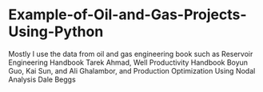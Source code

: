 # Example-of-Oil-and-Gas-Projects-Using-Python
Mostly I use the data from oil and gas engineering book such as Reservoir Engineering Handbook Tarek Ahmad, Well Productivity Handbook Boyun Guo, Kai Sun, and Ali Ghalambor, and Production Optimization Using Nodal Analysis Dale Beggs
